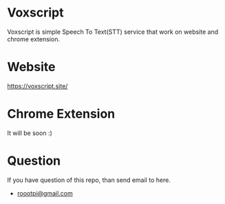 # Voxscript
Voxscript is simple Speech To Text(STT) service that work on website and chrome extension.

# Website
https://voxscript.site/

# Chrome Extension
It will be soon :)

# Question
If you have question of this repo, than send email to here.
- roootpi@gmail.com

